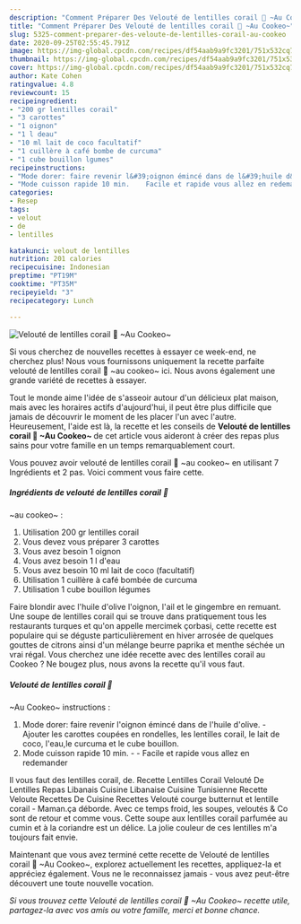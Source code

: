```yaml
---
description: "Comment Préparer Des Velouté de lentilles corail 🧡 ~Au Cookeo~"
title: "Comment Préparer Des Velouté de lentilles corail 🧡 ~Au Cookeo~"
slug: 5325-comment-preparer-des-veloute-de-lentilles-corail-au-cookeo
date: 2020-09-25T02:55:45.791Z
image: https://img-global.cpcdn.com/recipes/df54aab9a9fc3201/751x532cq70/veloute-de-lentilles-corail-🧡-au-cookeo-photo-principale-de-la-recette.jpg
thumbnail: https://img-global.cpcdn.com/recipes/df54aab9a9fc3201/751x532cq70/veloute-de-lentilles-corail-🧡-au-cookeo-photo-principale-de-la-recette.jpg
cover: https://img-global.cpcdn.com/recipes/df54aab9a9fc3201/751x532cq70/veloute-de-lentilles-corail-🧡-au-cookeo-photo-principale-de-la-recette.jpg
author: Kate Cohen
ratingvalue: 4.8
reviewcount: 15
recipeingredient:
- "200 gr lentilles corail"
- "3 carottes"
- "1 oignon"
- "1 l deau"
- "10 ml lait de coco facultatif"
- "1 cuillère à café bombe de curcuma"
- "1 cube bouillon lgumes"
recipeinstructions:
- "Mode dorer: faire revenir l&#39;oignon émincé dans de l&#39;huile d&#39;olive. Ajouter les carottes coupées en rondelles, les lentilles corail, le lait de coco, l&#39;eau,le curcuma et le cube bouillon."
- "Mode cuisson rapide 10 min.    Facile et rapide vous allez en redemander"
categories:
- Resep
tags:
- velout
- de
- lentilles

katakunci: velout de lentilles 
nutrition: 201 calories
recipecuisine: Indonesian
preptime: "PT19M"
cooktime: "PT35M"
recipeyield: "3"
recipecategory: Lunch

---
```



![Velouté de lentilles corail 🧡
~Au Cookeo~](https://img-global.cpcdn.com/recipes/df54aab9a9fc3201/751x532cq70/veloute-de-lentilles-corail-🧡-au-cookeo-photo-principale-de-la-recette.jpg)

Si vous cherchez de nouvelles recettes à essayer ce week-end, ne cherchez plus! Nous vous fournissons uniquement la recette parfaite velouté de lentilles corail 🧡
~au cookeo~ ici. Nous avons également une grande variété de recettes à essayer.

Tout le monde aime l'idée de s'asseoir autour d'un délicieux plat maison, mais avec les horaires actifs d'aujourd'hui, il peut être plus difficile que jamais de découvrir le moment de les placer l'un avec l'autre. Heureusement, l'aide est là, la recette et les conseils de <strong> Velouté de lentilles corail 🧡
~Au Cookeo~ </strong> de cet article vous aideront à créer des repas plus sains pour votre famille en un temps remarquablement court.

<!--inarticleads1-->

Vous pouvez avoir velouté de lentilles corail 🧡
~au cookeo~ en utilisant 7 Ingrédients et 2 pas. Voici comment vous faire cette.

##### Ingrédients de velouté de lentilles corail 🧡
~au cookeo~ :

1. Utilisation 200 gr lentilles corail
1. Vous devez vous préparer 3 carottes
1. Vous avez besoin 1 oignon
1. Vous avez besoin 1 l d&#39;eau
1. Vous avez besoin 10 ml lait de coco (facultatif)
1. Utilisation 1 cuillère à café bombée de curcuma
1. Utilisation 1 cube bouillon légumes


Faire blondir avec l&#39;huile d&#39;olive l&#39;oignon, l&#39;ail et le gingembre en remuant. Une soupe de lentilles corail qui se trouve dans pratiquement tous les restaurants turques et qu&#39;on appelle mercimek çorbasi, cette recette est populaire qui se déguste particulièrement en hiver arrosée de quelques gouttes de citrons ainsi d&#39;un mélange beurre paprika et menthe séchée un vrai régal. Vous cherchez une idée recette avec des lentilles corail au Cookeo ? Ne bougez plus, nous avons la recette qu&#39;il vous faut. 

<!--inarticleads2-->

##### Velouté de lentilles corail 🧡
~Au Cookeo~ instructions :

1. Mode dorer: faire revenir l&#39;oignon émincé dans de l&#39;huile d&#39;olive. - Ajouter les carottes coupées en rondelles, les lentilles corail, le lait de coco, l&#39;eau,le curcuma et le cube bouillon.
1. Mode cuisson rapide 10 min. -   -  Facile et rapide vous allez en redemander


Il vous faut des lentilles corail, de. Recette Lentilles Corail Velouté De Lentilles Repas Libanais Cuisine Libanaise Cuisine Tunisienne Recette Veloute Recettes De Cuisine Recettes Velouté courge butternut et lentille corail - Maman.ça déborde. Avec ce temps froid, les soupes, veloutés &amp; Co sont de retour et comme vous. Cette soupe aux lentilles corail parfumée au cumin et à la coriandre est un délice. La jolie couleur de ces lentilles m&#39;a toujours fait envie. 

<!--inarticleads1-->

<p>
Maintenant que vous avez terminé cette recette de Velouté de lentilles corail 🧡
~Au Cookeo~, explorez actuellement les recettes, appliquez-la et appréciez également. Vous ne le reconnaissez jamais - vous avez peut-être découvert une toute nouvelle vocation.
</p>

<p>
<i>Si vous trouvez cette Velouté de lentilles corail 🧡
~Au Cookeo~ recette utile, partagez-la avec vos amis ou votre famille, merci et bonne chance.</i>
</p>
